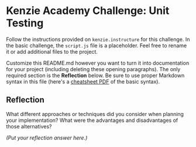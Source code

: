 # Kenzie Academy Challenge: Unit Testing

Follow the instructions provided on `kenzie.instructure` for this challenge. In the basic challenge, the `script.js` file is a placeholder. Feel free to rename it or add additional files to the project.

Customize this README.md however you want to turn it into documentation for your project (including deleting these opening paragraphs). The only required section is the **Reflection** below. Be sure to use proper Markdown syntax in this file (here's a [cheatsheet PDF](https://guides.github.com/pdfs/markdown-cheatsheet-online.pdf) of the basic syntax).

## Reflection

What different approaches or techniques did you consider when planning your implementation? What were the advantages and disadvantages of those alternatives?

_(Put your reflection answer here.)_